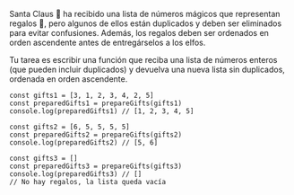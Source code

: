 Santa Claus 🎅 ha recibido una lista de números mágicos que representan regalos
🎁, pero algunos de ellos están duplicados y deben ser eliminados para evitar
confusiones. Además, los regalos deben ser ordenados en orden ascendente antes
de entregárselos a los elfos.

Tu tarea es escribir una función que reciba una lista de números enteros (que
pueden incluir duplicados) y devuelva una nueva lista sin duplicados, ordenada
en orden ascendente.

```{javascript}
const gifts1 = [3, 1, 2, 3, 4, 2, 5]
const preparedGifts1 = prepareGifts(gifts1)
console.log(preparedGifts1) // [1, 2, 3, 4, 5]

const gifts2 = [6, 5, 5, 5, 5]
const preparedGifts2 = prepareGifts(gifts2)
console.log(preparedGifts2) // [5, 6]

const gifts3 = []
const preparedGifts3 = prepareGifts(gifts3)
console.log(preparedGifts3) // []
// No hay regalos, la lista queda vacía
```
